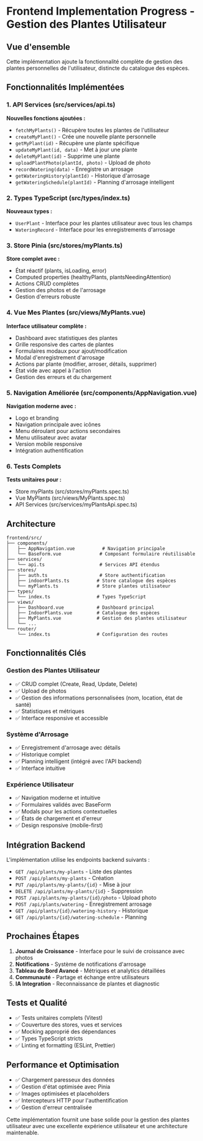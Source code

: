 # Frontend Implementation Progress - Gestion des Plantes Utilisateur

## Vue d'ensemble

Cette implémentation ajoute la fonctionnalité complète de gestion des plantes personnelles de l'utilisateur, distincte du catalogue des espèces.

## Fonctionnalités Implémentées

### 1. API Services (src/services/api.ts)

**Nouvelles fonctions ajoutées :**
- `fetchMyPlants()` - Récupère toutes les plantes de l'utilisateur
- `createMyPlant()` - Crée une nouvelle plante personnelle
- `getMyPlant(id)` - Récupère une plante spécifique
- `updateMyPlant(id, data)` - Met à jour une plante
- `deleteMyPlant(id)` - Supprime une plante
- `uploadPlantPhoto(plantId, photo)` - Upload de photo
- `recordWatering(data)` - Enregistre un arrosage
- `getWateringHistory(plantId)` - Historique d'arrosage
- `getWateringSchedule(plantId)` - Planning d'arrosage intelligent

### 2. Types TypeScript (src/types/index.ts)

**Nouveaux types :**
- `UserPlant` - Interface pour les plantes utilisateur avec tous les champs
- `WateringRecord` - Interface pour les enregistrements d'arrosage

### 3. Store Pinia (src/stores/myPlants.ts)

**Store complet avec :**
- État réactif (plants, isLoading, error)
- Computed properties (healthyPlants, plantsNeedingAttention)
- Actions CRUD complètes
- Gestion des photos et de l'arrosage
- Gestion d'erreurs robuste

### 4. Vue Mes Plantes (src/views/MyPlants.vue)

**Interface utilisateur complète :**
- Dashboard avec statistiques des plantes
- Grille responsive des cartes de plantes
- Formulaires modaux pour ajout/modification
- Modal d'enregistrement d'arrosage
- Actions par plante (modifier, arroser, détails, supprimer)
- État vide avec appel à l'action
- Gestion des erreurs et du chargement

### 5. Navigation Améliorée (src/components/AppNavigation.vue)

**Navigation moderne avec :**
- Logo et branding
- Navigation principale avec icônes
- Menu déroulant pour actions secondaires
- Menu utilisateur avec avatar
- Version mobile responsive
- Intégration authentification

### 6. Tests Complets

**Tests unitaires pour :**
- Store myPlants (src/stores/myPlants.spec.ts)
- Vue MyPlants (src/views/MyPlants.spec.ts)
- API Services (src/services/myPlantsApi.spec.ts)

## Architecture

```
frontend/src/
├── components/
│   ├── AppNavigation.vue          # Navigation principale
│   └── BaseForm.vue              # Composant formulaire réutilisable
├── services/
│   └── api.ts                    # Services API étendus
├── stores/
│   ├── auth.ts                   # Store authentification
│   ├── indoorPlants.ts          # Store catalogue des espèces
│   └── myPlants.ts              # Store plantes utilisateur
├── types/
│   └── index.ts                 # Types TypeScript
├── views/
│   ├── Dashboard.vue            # Dashboard principal
│   ├── IndoorPlants.vue         # Catalogue des espèces
│   ├── MyPlants.vue             # Gestion des plantes utilisateur
│   └── ...
└── router/
    └── index.ts                 # Configuration des routes
```

## Fonctionnalités Clés

### Gestion des Plantes Utilisateur
- ✅ CRUD complet (Create, Read, Update, Delete)
- ✅ Upload de photos
- ✅ Gestion des informations personnalisées (nom, location, état de santé)
- ✅ Statistiques et métriques
- ✅ Interface responsive et accessible

### Système d'Arrosage
- ✅ Enregistrement d'arrosage avec détails
- ✅ Historique complet
- ✅ Planning intelligent (intégré avec l'API backend)
- ✅ Interface intuitive

### Expérience Utilisateur
- ✅ Navigation moderne et intuitive
- ✅ Formulaires validés avec BaseForm
- ✅ Modals pour les actions contextuelles
- ✅ États de chargement et d'erreur
- ✅ Design responsive (mobile-first)

## Intégration Backend

L'implémentation utilise les endpoints backend suivants :
- `GET /api/plants/my-plants` - Liste des plantes
- `POST /api/plants/my-plants` - Création
- `PUT /api/plants/my-plants/{id}` - Mise à jour
- `DELETE /api/plants/my-plants/{id}` - Suppression
- `POST /api/plants/my-plants/{id}/photo` - Upload photo
- `POST /api/plants/watering` - Enregistrement arrosage
- `GET /api/plants/{id}/watering-history` - Historique
- `GET /api/plants/{id}/watering-schedule` - Planning

## Prochaines Étapes

1. **Journal de Croissance** - Interface pour le suivi de croissance avec photos
2. **Notifications** - Système de notifications d'arrosage
3. **Tableau de Bord Avancé** - Métriques et analytics détaillées
4. **Communauté** - Partage et échange entre utilisateurs
5. **IA Integration** - Reconnaissance de plantes et diagnostic

## Tests et Qualité

- ✅ Tests unitaires complets (Vitest)
- ✅ Couverture des stores, vues et services
- ✅ Mocking approprié des dépendances
- ✅ Types TypeScript stricts
- ✅ Linting et formatting (ESLint, Prettier)

## Performance et Optimisation

- ✅ Chargement paresseux des données
- ✅ Gestion d'état optimisée avec Pinia
- ✅ Images optimisées et placeholders
- ✅ Intercepteurs HTTP pour l'authentification
- ✅ Gestion d'erreur centralisée

Cette implémentation fournit une base solide pour la gestion des plantes utilisateur avec une excellente expérience utilisateur et une architecture maintenable.

